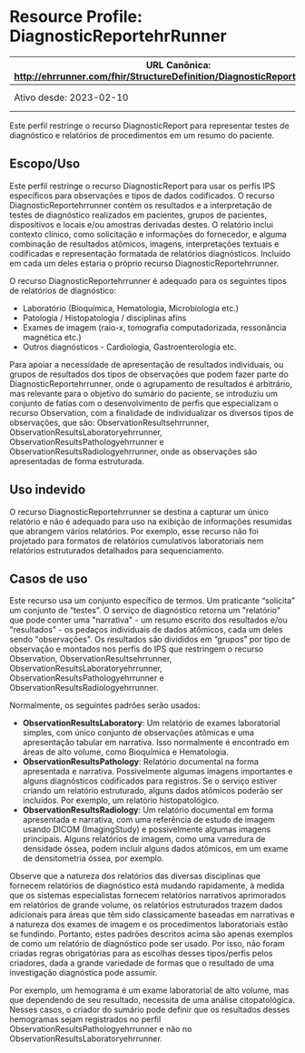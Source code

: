 # Resource Profile: DiagnosticReportehrRunner

 URL Canônica: http://ehrrunner.com/fhir/StructureDefinition/DiagnosticReportEhrRunner | Versão: 1.0 |
------------------------------------------------------------------------------------------------|-------------|
 Ativo desde: 2023-02-10                                                                        | Nome computável: DiagnosticReportEhrRunner |


Este perfil restringe o recurso DiagnosticReport para representar testes de diagnóstico e relatórios de procedimentos em um resumo do paciente.

## Escopo/Uso

Este perfil restringe o recurso DiagnosticReport para usar os perfis IPS específicos para observações e tipos de dados codificados. O recurso DiagnosticReportehrrunner contém os resultados e a interpretação de testes de diagnóstico realizados em pacientes, grupos de pacientes, dispositivos e locais e/ou amostras derivadas destes. O relatório inclui contexto clínico, como solicitação e informações do fornecedor, e alguma combinação de resultados atômicos, imagens, interpretações textuais e codificadas e representação formatada de relatórios diagnósticos. Incluído em cada um deles estaria o próprio recurso DiagnosticReportehrrunner.

O recurso DiagnosticReportehrrunner é adequado para os seguintes tipos de relatórios de diagnóstico:
- Laboratório (Bioquímica, Hematologia, Microbiologia etc.)
- Patologia / Histopatologia / disciplinas afins
- Exames de imagem (raio-x, tomografia computadorizada, ressonância magnética etc.)
- Outros diagnósticos - Cardiologia, Gastroenterologia etc.

Para apoiar a necessidade de apresentação de resultados individuais, ou grupos de resultados dos tipos de observações que podem fazer parte do DiagnosticReportehrrunner, onde o agrupamento de resultados é arbitrário, mas relevante para o objetivo do sumário do paciente, se introduziu um conjunto de fatias com o desenvolvimento de perfis que especializam o recurso Observation, com a finalidade de individualizar os diversos tipos de observações, que são: ObservationResultsehrrunner, ObservationResultsLaboratoryehrrunner, ObservationResultsPathologyehrrunner e ObservationResultsRadiologyehrrunner, onde as observações são apresentadas de forma estruturada.

## Uso indevido

O recurso DiagnosticReportehrrunner se destina a capturar um único relatório e não é adequado para uso na exibição de informações resumidas que abrangem vários relatórios. Por exemplo, esse recurso não foi projetado para formatos de relatórios cumulativos laboratoriais nem relatórios estruturados detalhados para sequenciamento.

## Casos de uso

Este recurso usa um conjunto específico de termos. Um praticante “solicita” um conjunto de “testes”. O serviço de diagnóstico retorna um "relatório" que pode conter uma "narrativa" - um resumo escrito dos resultados e/ou "resultados" - os pedaços individuais de dados atômicos, cada um deles sendo "observações". Os resultados são divididos em “grupos” por tipo de observação e montados nos perfis do IPS que restringem o recurso Observation, ObservationResultsehrrunner, ObservationResultsLaboratoryehrrunner, ObservationResultsPathologyehrrunner e ObservationResultsRadiologyehrrunner.

Normalmente, os seguintes padrões serão usados:
- **ObservationResultsLaboratory**: Um relatório de exames laboratorial simples, com único conjunto de observações atômicas e uma apresentação tabular em narrativa. Isso normalmente é encontrado em áreas de alto volume, como Bioquímica e Hematologia.
- **ObservationResultsPathology**: Relatório documental na forma apresentada e narrativa. Possivelmente algumas imagens importantes e alguns diagnósticos codificados para registros. Se o serviço estiver criando um relatório estruturado, alguns dados atômicos poderão ser incluídos. Por exemplo, um relatório histopatológico.
- **ObservationResultsRadiology**: Um relatório documental em forma apresentada e narrativa, com uma referência de estudo de imagem usando DICOM (ImagingStudy) e possivelmente algumas imagens principais. Alguns relatórios de imagem, como uma varredura de densidade óssea, podem incluir alguns dados atômicos, em um exame de densitometria óssea, por exemplo.

Observe que a natureza dos relatórios das diversas disciplinas que fornecem relatórios de diagnóstico está mudando rapidamente, à medida que os sistemas especialistas fornecem relatórios narrativos aprimorados em relatórios de grande volume, os relatórios estruturados trazem dados adicionais para áreas que têm sido classicamente baseadas em narrativas e a natureza dos exames de imagem e os procedimentos laboratoriais estão se fundindo. Portanto, estes padrões descritos acima são apenas exemplos de como um relatório de diagnóstico pode ser usado. Por isso, não foram criadas regras obrigatórias para as escolhas desses tipos/perfis pelos criadores, dada a grande variedade de formas que o resultado de uma investigação diagnóstica pode assumir.

Por exemplo, um hemograma é um exame laboratorial de alto volume, mas que dependendo de seu resultado, necessita de uma análise citopatológica. Nesses casos, o criador do sumário pode definir que os resultados desses hemogramas sejam registrados no perfil ObservationResultsPathologyehrrunner e não no ObservationResultsLaboratoryehrrunner.
